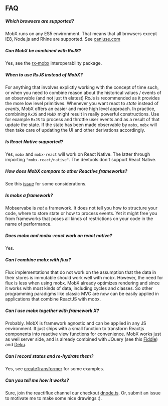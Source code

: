 ## FAQ

##### Which browsers are supported?

MobX runs on any ES5 environment. That means that all browsers except IE8, Node.js and Rhine are supported. See [caniuse.com](http://caniuse.com/#feat=es5)

##### Can MobX be combined with RxJS?
Yes, see the [rx-mobx](https://www.npmjs.com/package/rx-mobx) interoperability package.

##### When to use RxJS instead of MobX?
For anything that involves explictly working with the concept of time such,
or when you need to combine reason about the historical values / events of an observable (and not just th elatest) RxJs is recommended as it provides the more low level primitives.
Whenever you want react to _state_ instead of _events_, MobX offers an easier and more high level approach.
In practice, combining `RxJS` and `MobX` might result in really powerful constructions.
Use for example `RxJS` to process and throttle user events and as a result of that update the state.
If the state has been made observable by `mobx`, `mobx` will then take care of updating the UI and other derivations accordingly. 

##### Is React Native supported?

Yes, `mobx` and `mobx-react` will work on React Native. The latter through importing `"mobx-react/native"`.
The devtools don't support React Native.

##### How does MobX compare to other Reactive frameworks?

See this [issue](https://github.com/mobxjs/mobx/issues/18) for some considerations.

##### Is mobx a framework?

Mobservabe is *not* a framework. It does not tell you how to structure your code, where to store state or how to process events. Yet it might free you from frameworks that poses all kinds of restrictions on your code in the name of performance.

##### Does mobx and mobx-react work on react native?

Yes.

##### Can I combine mobx with flux?

Flux implementations that do not work on the assumption that the data in their stores is immutable should work well with mobx.
However, the need for flux is less when using mobx.
MobX already optimizes rendering and since it works with most kinds of data, including cycles and classes.
So other programming paradigms like classic MVC are now can be easily applied in applications that combine ReactJS with mobx.

##### Can I use mobx together with framework X?

Probably.
MobX is framework agnostic and can be applied in any JS environment.
It just ships with a small function to transform Reactjs components into reactive view functions for convenience.
MobX works just as well server side, and is already combined with JQuery (see this [Fiddle](http://jsfiddle.net/mweststrate/vxn7qgdw)) and [Deku](https://gist.github.com/mattmccray/d8740ea97013c7505a9b).

##### Can I record states and re-hydrate them?

Yes, see [createTransformer](http://mobxjs.github.io/mobx/refguide/create-transformer.html) for some examples.

##### Can you tell me how it works?

Sure, join the reactiflux channel our checkout [dnode.ts](lib/dnode.ts). Or, submit an issue to motivate me to make some nice drawings :).
